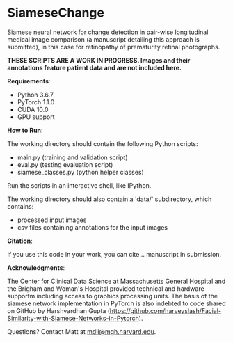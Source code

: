 # SiameseChange

Siamese neural network for change detection in pair-wise longitudinal medical image comparison (a manuscript detailing this approach is submitted), in this case for retinopathy of prematurity retinal photographs. 

**THESE SCRIPTS ARE A WORK IN PROGRESS. Images and their annotations feature patient data and are not included here.**

**Requirements**: 

- Python 3.6.7
- PyTorch 1.1.0
- CUDA 10.0
- GPU support

**How to Run**:

The working directory should contain the following Python scripts:

- main.py (training and validation script)
- eval.py (testing evaluation script)
- siamese_classes.py (python helper classes)

Run the scripts in an interactive shell, like IPython.

The working directory should also contain a 'data/' subdirectory, which contains:

- processed input images 
- csv files containing annotations for the input images

**Citation**:

If you use this code in your work, you can cite... manuscript in submission.

**Acknowledgments**:

The Center for Clinical Data Science at Massachusetts General Hospital and the Brigham and Woman's Hospital provided technical and hardware supportm including access to graphics processing units. The basis of the siamese network implementation in PyTorch is also indebted to code shared on GitHub by Harshvardhan Gupta (https://github.com/harveyslash/Facial-Similarity-with-Siamese-Networks-in-Pytorch).

Questions? Contact Matt at mdli@mgh.harvard.edu.



